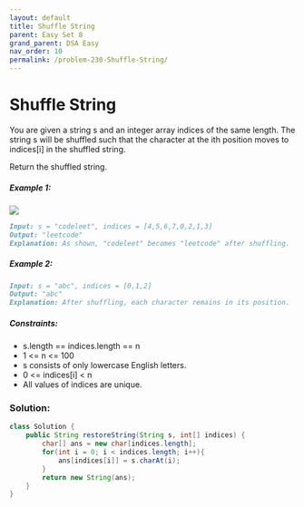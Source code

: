 ```yaml
---
layout: default
title: Shuffle String
parent: Easy Set 8
grand_parent: DSA Easy
nav_order: 10
permalink: /problem-230-Shuffle-String/
---
```

# Shuffle String

You are given a string s and an integer array indices of the same length. The string s will be shuffled such that the character at the ith position moves to indices[i] in the shuffled string.

Return the shuffled string.

##### Example 1:
![](../../assets/images/ds/q1.jpeg)

```markdown
Input: s = "codeleet", indices = [4,5,6,7,0,2,1,3]
Output: "leetcode"
Explanation: As shown, "codeleet" becomes "leetcode" after shuffling.
```
##### Example 2:
```markdown
Input: s = "abc", indices = [0,1,2]
Output: "abc"
Explanation: After shuffling, each character remains in its position.
```
##### Constraints:
* s.length == indices.length == n
* 1 <= n <= 100
* s consists of only lowercase English letters.
* 0 <= indices[i] < n
* All values of indices are unique.

### Solution:
```java
class Solution {
    public String restoreString(String s, int[] indices) {
        char[] ans = new char[indices.length];
        for(int i = 0; i < indices.length; i++){
            ans[indices[i]] = s.charAt(i);
        }
        return new String(ans);
    }
}
```
